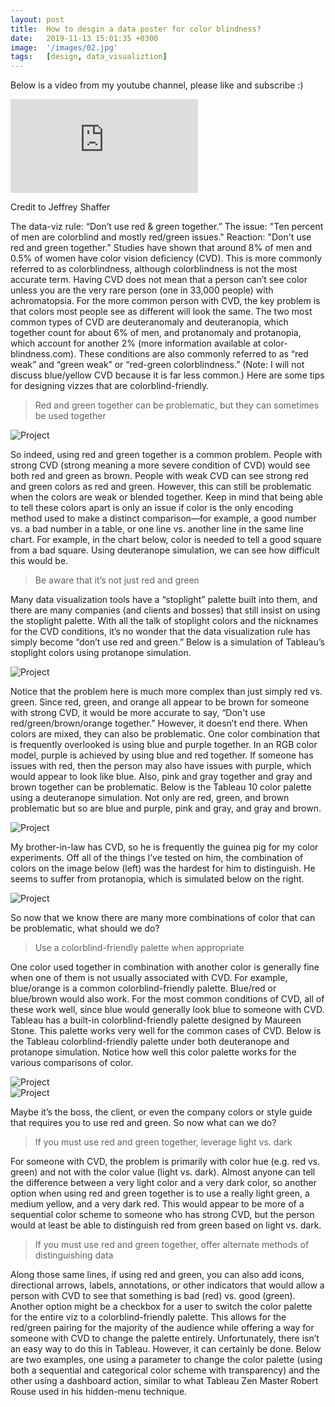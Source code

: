 ```yaml
---
layout: post
title:  How to desgin a data poster for color blindness?
date:   2019-11-13 15:01:35 +0300
image:  '/images/02.jpg'
tags:   [design, data_visualiztion]
---
```

Below is a video from my youtube channel, please like and subscribe :)
<p><iframe src="https://www.youtube.com/embed/J7LCT7Qe4Ws" frameborder="0" allowfullscreen></iframe></p>

Credit to Jeffrey Shaffer

The data-viz rule: “Don’t use red & green together.” The issue: "Ten percent of men are colorblind and mostly red/green issues." Reaction: "Don't use red and green together." Studies have shown that around 8% of men and 0.5% of women have color vision deficiency (CVD). This is more commonly referred to as colorblindness, although colorblindness is not the most accurate term. Having CVD does not mean that a person can’t see color unless you are the very rare person (one in 33,000 people) with achromatopsia. For the more common person with CVD, the key problem is that colors most people see as different will look the same. The two most common types of CVD are deuteranomaly and deuteranopia, which together count for about 6% of men, and protanomaly and protanopia, which account for another 2% (more information available at color-blindness.com). These conditions are also commonly referred to as “red weak” and “green weak” or “red-green colorblindness.” (Note: I will not discuss blue/yellow CVD because it is far less common.) Here are some tips for designing vizzes that are colorblind-friendly.


> Red and green together can be problematic, but they can sometimes be used together

<div class="gallery-box">
  <div class="gallery">
    <img src="/images/project-5.jpg" alt="Project">
  </div>
</div>

So indeed, using red and green together is a common problem. People with strong CVD (strong meaning a more severe condition of CVD) would see both red and green as brown. People with weak CVD can see strong red and green colors as red and green. However, this can still be problematic when the colors are weak or blended together. Keep in mind that being able to tell these colors apart is only an issue if color is the only encoding method used to make a distinct comparison—for example, a good number vs. a bad number in a table, or one line vs. another line in the same line chart. For example, in the chart below, color is needed to tell a good square from a bad square. Using deuteranope simulation, we can see how difficult this would be.

> Be aware that it’s not just red and green

Many data visualization tools have a “stoplight” palette built into them, and there are many companies (and clients and bosses) that still insist on using the stoplight palette. With all the talk of stoplight colors and the nicknames for the CVD conditions, it’s no wonder that the data visualization rule has simply become “don’t use red and green.” Below is a simulation of Tableau’s stoplight colors using protanope simulation.

<div class="gallery-box">
  <div class="gallery">
    <img src="/images/project-5.jpg" alt="Project">
  </div>
</div>

Notice that the problem here is much more complex than just simply red vs. green. Since red, green, and orange all appear to be brown for someone with strong CVD, it would be more accurate to say, “Don't use red/green/brown/orange together.” However, it doesn’t end there. When colors are mixed, they can also be problematic. One color combination that is frequently overlooked is using blue and purple together. In an RGB color model, purple is achieved by using blue and red together. If someone has issues with red, then the person may also have issues with purple, which would appear to look like blue. Also, pink and gray together and gray and brown together can be problematic. Below is the Tableau 10 color palette using a deuteranope simulation. Not only are red, green, and brown problematic but so are blue and purple, pink and gray, and gray and brown.

<div class="gallery-box">
  <div class="gallery">
    <img src="/images/project-5.jpg" alt="Project">
  </div>
</div>

My brother-in-law has CVD, so he is frequently the guinea pig for my color experiments. Off all of the things I’ve tested on him, the combination of colors on the image below (left) was the hardest for him to distinguish. He seems to suffer from protanopia, which is simulated below on the right.

<div class="gallery-box">
  <div class="gallery">
    <img src="/images/project-5.jpg" alt="Project">
  </div>
</div>

So now that we know there are many more combinations of color that can be problematic, what should we do?

> Use a colorblind-friendly palette when appropriate

One color used together in combination with another color is generally fine when one of them is not usually associated with CVD. For example, blue/orange is a common colorblind-friendly palette. Blue/red or blue/brown would also work. For the most common conditions of CVD, all of these work well, since blue would generally look blue to someone with CVD. Tableau has a built-in colorblind-friendly palette designed by Maureen Stone. This palette works very well for the common cases of CVD. Below is the Tableau colorblind-friendly palette under both deuteranope and protanope simulation. Notice how well this color palette works for the various comparisons of color.

<div class="gallery-box">
  <div class="gallery">
    <img src="/images/project-5.jpg" alt="Project">
  </div>
</div>

<div class="gallery-box">
  <div class="gallery">
    <img src="/images/project-5.jpg" alt="Project">
  </div>
</div>

Maybe it’s the boss, the client, or even the company colors or style guide that requires you to use red and green. So now what can we do?


> If you must use red and green together, leverage light vs. dark

For someone with CVD, the problem is primarily with color hue (e.g. red vs. green) and not with the color value (light vs. dark). Almost anyone can tell the difference between a very light color and a very dark color, so another option when using red and green together is to use a really light green, a medium yellow, and a very dark red. This would appear to be more of a sequential color scheme to someone who has strong CVD, but the person would at least be able to distinguish red from green based on light vs. dark.


> If you must use red and green together, offer alternate methods of distinguishing data

Along those same lines, if using red and green, you can also add icons, directional arrows, labels, annotations, or other indicators that would allow a person with CVD to see that something is bad (red) vs. good (green). Another option might be a checkbox for a user to switch the color palette for the entire viz to a colorblind-friendly palette. This allows for the red/green pairing for the majority of the audience while offering a way for someone with CVD to change the palette entirely. Unfortunately, there isn’t an easy way to do this in Tableau. However, it can certainly be done. Below are two examples, one using a parameter to change the color palette (using both a sequential and categorical color scheme with transparency) and the other using a dashboard action, similar to what Tableau Zen Master Robert Rouse used in his hidden-menu technique.


<div class='tableauPlaceholder' id='viz1640768668519' style='position: relative'>
<object class='tableauViz'  style='display:none;'>
<param name='host_url' value='https%3A%2F%2Fpublic.tableau.com%2F' />
<param name='embed_code_version' value='3' /> 
<param name='path' value='views&#47;ColorblindMapSwapper&#47;ColorSwapParameter?:embed=y&amp;:toolbar=yes&amp;:loadOrderID=0&amp;:display_count=yes&amp;:showTabs=y&amp;:tabs=yes' /> 
<param name='toolbar' value='yes' />
<param name='animate_transition' value='yes' />
<param name='display_static_image' value='yes' />
<param name='display_spinner' value='yes' />
<param name='display_overlay' value='yes' />
<param name='display_count' value='yes' /><param name='tabs' value='yes' />
<param name='showTabs' value='y' />
</object></div>               
<script type='text/javascript'>
var divElement = document.getElementById('viz1640768668519'); 
var vizElement = divElement.getElementsByTagName('object')[0];
vizElement.style.width='440px';vizElement.style.height='550px'; 
var scriptElement = document.createElement('script');   
scriptElement.src = 'https://public.tableau.com/javascripts/api/viz_v1.js';
vizElement.parentNode.insertBefore(scriptElement, vizElement); 
</script>



